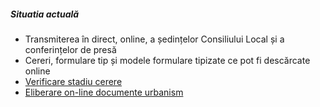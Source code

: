 ##### Situatia actuală

* Transmiterea în direct, online, a ședințelor Consiliului Local și a conferințelor de presă
* Cereri, formulare tip și modele formulare tipizate ce pot fi descărcate online
* [Verificare stadiu cerere]
* [Eliberare on-line documente urbanism]

[Verificare stadiu cerere]: http://www.primaria-iasi.ro/portal-iasi/pmi/transparenta-decizionala/92/verificare-stadiu-cerere
[Eliberare on-line documente urbanism]: https://edirect.e-guvernare.ro/Admin/Servicii/ServiciuVizualizare.aspx?IdInregistrare=91&IdOperatiune=4